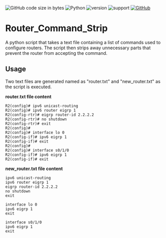 ![GitHub code size in bytes](https://img.shields.io/github/languages/code-size/Anthony-T-N/Router_Command_Strip)
![Python](https://img.shields.io/badge/python-%3E%3D3-brightgreen.svg)
![version](https://img.shields.io/badge/version-1.0.0-yellow.svg)
![support](https://img.shields.io/badge/OS-Windows-orange.svg)
[![GitHub](https://img.shields.io/github/license/mashape/apistatus.svg)](https://github.com/Anthony-T-N/Router_Command_Strip)

# Router_Command_Strip
A python script that takes a text file containing a list of commands used to configure routers. The script then strips away unnecessary
parts that prevent the router from accepting the command.

Usage
-
Two text files are generated named as "router.txt" and "new_router.txt" as the script is executed.

**router.txt file content**
```text
R2(config)# ipv6 unicast-routing
R2(config)# ipv6 router eigrp 1
R2(config-rtr)# eigrp router-id 2.2.2.2
R2(config-rtr)# no shutdown
R2(config-rtr)# exit
R2(config)#
R2(config)# interface lo 0
R2(config-if)# ipv6 eigrp 1                   
R2(config-if)# exit
R2(config)#
R2(config)# interface s0/1/0
R2(config-if)# ipv6 eigrp 1    
R2(config-if)# exit
```
**new_router.txt file content**
```text
ipv6 unicast-routing
ipv6 router eigrp 1
eigrp router-id 2.2.2.2
no shutdown
exit

interface lo 0
ipv6 eigrp 1                   
exit

interface s0/1/0
ipv6 eigrp 1    
exit
```
